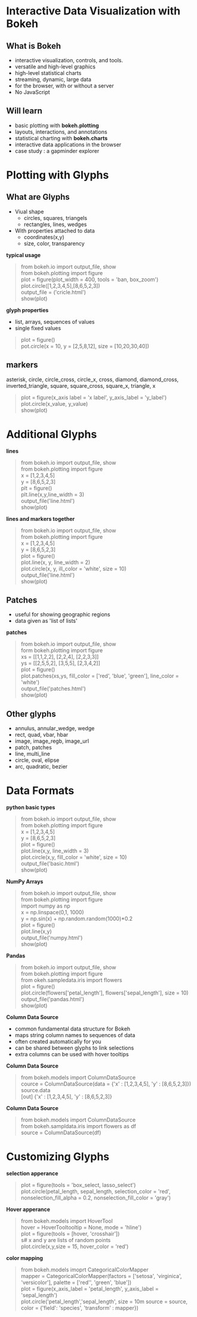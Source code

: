 # Interactive Data Visualization with Bokeh
## What is Bokeh
- interactive visualization, controls, and tools.
- versatile and high-level graphics
- high-level statistical charts
- streaming, dynamic, large data
- for the browser, with or without a server
- No JavaScript

## Will learn
- basic plotting with __bokeh.plotting__
- layouts, interactions, and annotations
- statistical charting with __bokeh.charts__
- interactive data applications in the browser
- case study : a gapminder explorer

# Plotting with Glyphs
## What are Glyphs
- Viual shape
  - circles, squares, triangels
  - rectangles, lines, wedges
- With properties attached to data
  - coordinates(x,y)
  - size, color, transparency

__typical usage__
> from bokeh.io import output_file, show  
> from bokeh.plotting import figure  
> plot = figure(plot_width = 400, tools = 'ban, box_zoom')  
> plot.circle([1,2,3,4,5],[8,6,5,2,3])  
> output_file = ('cricle.html')  
> show(plot)

__glyph properties__
- list, arrays, sequences of values
- single fixed values
> plot = figure()  
> pot.circle(x = 10, y = [2,5,8,12], size = [10,20,30,40])

## markers
asterisk, circle, circle_cross, circle_x, cross, diamond, diamond_cross, inverted_triangle, square, square_cross, square_x, triangle, x

> plot = figure(x_axis label = 'x label', y_axis_label = 'y_label')  
> plot.circle(x_value, y_value)  
> show(plot)

# Additional Glyphs
__lines__
> from bokeh.io import output_file, show  
> from bokeh.plotting import figure  
> x = [1,2,3,4,5]  
> y = [8,6,5,2,3]  
> plt = figure()  
> plt.line(x,y,line_width = 3)  
> output_file('line.html')  
> show(plot)

__lines and markers together__
> from bokeh.io import output_file, show  
> from bokeh.plotting import figure  
> x = [1,2,3,4,5]  
> y = [8,6,5,2,3]  
> plot = figure()  
> plot.line(x, y, line_width = 2)  
> plot.circle(x, y, ill_color = 'white', size = 10)  
> output_file('line.html')  
> show(plot)

## Patches
- useful for showing geographic regions
- data given as 'list of lists'

__patches__
> from bokeh.io import output_file, show  
> form bokeh.plotting import figure  
> xs = [[1,1,2,2], [2,2,4], [2,2,3,3]]  
> ys = [[2,5,5,2], [3,5,5], [2,3,4,2]]  
> plot = figure()  
> plot.patches(xs,ys, fill_color = ['red', 'blue', 'green'], line_color = 'white')  
> output_file('patches.html')  
> show(plot)

## Other glyphs
- annulus, annular_wedge, wedge
- rect, quad, vbar, hbar
- image, image_regb, image_url
- patch, patches
- line, multi_line
- circle, oval, elipse
- arc, quadratic, bezier

# Data Formats
__python basic types__
> from bokeh.io import output_file, show  
> from bokeh.plotting import figure  
> x = [1,2,3,4,5]  
> y = [8,6,5,2,3]  
> plot = figure()  
> plot.line(x,y, line_width = 3)  
> plot.circle(x,y, fill_color = 'white', size = 10)  
> output_file('basic.html')  
> show(plot)

__NumPy Arrays__
> from bokeh.io import output_file, show  
> from bokeh.plotting import figure  
> import numpy as np  
> x = np.linspace(0,1, 1000)  
> y = np.sin(x) + np.random.random(1000)*0.2  
> plot = figure()  
> plot.line(x,y)  
> output_file('numpy.html')  
> show(plot)  

__Pandas__
> from bokeh.io import output_file, show  
> from bokeh.plotting import figure  
> from okeh.sampledata.iris import flowers  
> plot = figure()  
> plot.circle(flowers['petal_length'], flowers['sepal_length'], size = 10)  
> output_file('pandas.html')  
> show(plot)

__Column Data Source__
- common fundamental data structure for Bokeh
- maps string column names to sequences of data
- often created automatically for you 
- can be shared between glyphs to link selections
- extra columns can be used with hover tooltips

__Column Data Source__
> from bokeh.models import ColumnDataSource  
> cource = ColumnDataSource(data = {'x' : [1,2,3,4,5], 'y' : [8,6,5,2,3]})  
> source.data  
> [out] {'x' : [1,2,3,4,5], 'y' : [8,6,5,2,3]} 

__Column Data Source__
> from bokeh.models import ColumnDataSource  
> from bokeh.sampldata.iris import flowers as df  
> source = ColumnDataSource(df)

# Customizing Glyphs
__selection apperance__
> plot = figure(tools = 'box_select, lasso_select')  
> plot.circle(petal_length, sepal_length, selection_color = 'red', nonselection_fill_alpha = 0.2, nonselection_fill_color = 'gray')

__Hover apperance__
> from bokeh.models import HoverTool  
> hover = HoverTooltooltip = None, mode = 'hline')  
> plot = figure(tools = [hover, 'crosshair'])  
> s# x and y are lists of random points  
> plot.circle(x,y,size = 15, hover_color = 'red')

__color mapping__
> from bokeh.models imoprt CategoricalColorMapper  
> mapper = CategoricalColorMapper(factors = ['setosa', 'virginica', 'versicolor'], palette = ['red'', 'green', 'blue'])  
> plot = figure(x_axis_label = 'petal_length', y_axis_label = 'sepal_length')  
> plot.circle('petal_length','sepal_length', size = 10m source = source, color = {'field': 'species', 'transform' : mapper})